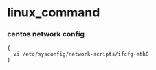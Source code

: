 # linux_command
### centos network config
```
{
  vi /etc/sysconfig/network-scripts/ifcfg-eth0
}
```
